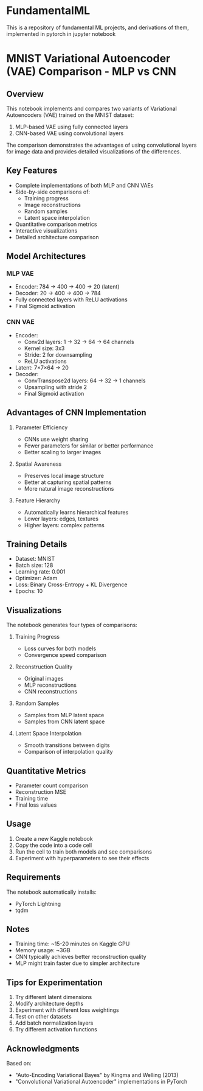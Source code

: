 # FundamentalML
This is a repository of fundamental ML projects, and derivations of them, implemented in pytorch in jupyter notebook

# MNIST Variational Autoencoder (VAE) Comparison - MLP vs CNN

## Overview
This notebook implements and compares two variants of Variational Autoencoders (VAE) trained on the MNIST dataset:
1. MLP-based VAE using fully connected layers
2. CNN-based VAE using convolutional layers

The comparison demonstrates the advantages of using convolutional layers for image data and provides detailed visualizations of the differences.

## Key Features
- Complete implementations of both MLP and CNN VAEs
- Side-by-side comparisons of:
  - Training progress
  - Image reconstructions
  - Random samples
  - Latent space interpolation
- Quantitative comparison metrics
- Interactive visualizations
- Detailed architecture comparison

## Model Architectures

### MLP VAE
- Encoder: 784 → 400 → 400 → 20 (latent)
- Decoder: 20 → 400 → 400 → 784
- Fully connected layers with ReLU activations
- Final Sigmoid activation

### CNN VAE
- Encoder: 
  - Conv2d layers: 1 → 32 → 64 → 64 channels
  - Kernel size: 3x3
  - Stride: 2 for downsampling
  - ReLU activations
- Latent: 7×7×64 → 20
- Decoder:
  - ConvTranspose2d layers: 64 → 32 → 1 channels
  - Upsampling with stride 2
  - Final Sigmoid activation

## Advantages of CNN Implementation
1. Parameter Efficiency
   - CNNs use weight sharing
   - Fewer parameters for similar or better performance
   - Better scaling to larger images

2. Spatial Awareness
   - Preserves local image structure
   - Better at capturing spatial patterns
   - More natural image reconstructions

3. Feature Hierarchy
   - Automatically learns hierarchical features
   - Lower layers: edges, textures
   - Higher layers: complex patterns

## Training Details
- Dataset: MNIST
- Batch size: 128
- Learning rate: 0.001
- Optimizer: Adam
- Loss: Binary Cross-Entropy + KL Divergence
- Epochs: 10

## Visualizations
The notebook generates four types of comparisons:
1. Training Progress
   - Loss curves for both models
   - Convergence speed comparison

2. Reconstruction Quality
   - Original images
   - MLP reconstructions
   - CNN reconstructions

3. Random Samples
   - Samples from MLP latent space
   - Samples from CNN latent space

4. Latent Space Interpolation
   - Smooth transitions between digits
   - Comparison of interpolation quality

## Quantitative Metrics
- Parameter count comparison
- Reconstruction MSE
- Training time
- Final loss values

## Usage
1. Create a new Kaggle notebook
2. Copy the code into a code cell
3. Run the cell to train both models and see comparisons
4. Experiment with hyperparameters to see their effects

## Requirements
The notebook automatically installs:
- PyTorch Lightning
- tqdm

## Notes
- Training time: ~15-20 minutes on Kaggle GPU
- Memory usage: ~3GB
- CNN typically achieves better reconstruction quality
- MLP might train faster due to simpler architecture

## Tips for Experimentation
1. Try different latent dimensions
2. Modify architecture depths
3. Experiment with different loss weightings
4. Test on other datasets
5. Add batch normalization layers
6. Try different activation functions

## Acknowledgments
Based on:
- "Auto-Encoding Variational Bayes" by Kingma and Welling (2013)
- "Convolutional Variational Autoencoder" implementations in PyTorch
